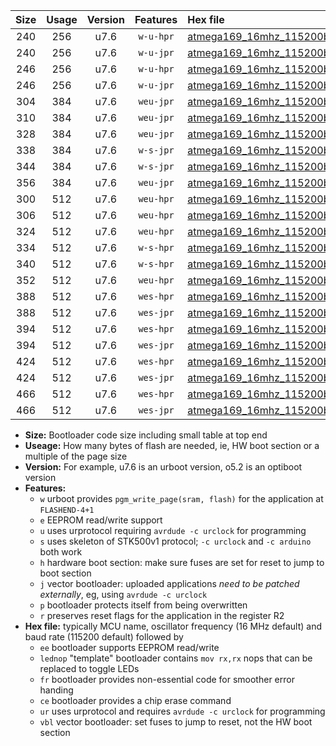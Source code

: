 |Size|Usage|Version|Features|Hex file|
|:-:|:-:|:-:|:-:|:--|
|240|256|u7.6|`w-u-hpr`|[atmega169_16mhz_115200bps_ur.hex](https://raw.githubusercontent.com/stefanrueger/urboot/main//atmega169_16mhz_115200bps_ur.hex)|
|240|256|u7.6|`w-u-jpr`|[atmega169_16mhz_115200bps_ur_vbl.hex](https://raw.githubusercontent.com/stefanrueger/urboot/main//atmega169_16mhz_115200bps_ur_vbl.hex)|
|246|256|u7.6|`w-u-hpr`|[atmega169_16mhz_115200bps_lednop_ur.hex](https://raw.githubusercontent.com/stefanrueger/urboot/main//atmega169_16mhz_115200bps_lednop_ur.hex)|
|246|256|u7.6|`w-u-jpr`|[atmega169_16mhz_115200bps_lednop_ur_vbl.hex](https://raw.githubusercontent.com/stefanrueger/urboot/main//atmega169_16mhz_115200bps_lednop_ur_vbl.hex)|
|304|384|u7.6|`weu-jpr`|[atmega169_16mhz_115200bps_ee_ur_vbl.hex](https://raw.githubusercontent.com/stefanrueger/urboot/main//atmega169_16mhz_115200bps_ee_ur_vbl.hex)|
|310|384|u7.6|`weu-jpr`|[atmega169_16mhz_115200bps_ee_lednop_ur_vbl.hex](https://raw.githubusercontent.com/stefanrueger/urboot/main//atmega169_16mhz_115200bps_ee_lednop_ur_vbl.hex)|
|328|384|u7.6|`weu-jpr`|[atmega169_16mhz_115200bps_ee_lednop_fr_ur_vbl.hex](https://raw.githubusercontent.com/stefanrueger/urboot/main//atmega169_16mhz_115200bps_ee_lednop_fr_ur_vbl.hex)|
|338|384|u7.6|`w-s-jpr`|[atmega169_16mhz_115200bps_vbl.hex](https://raw.githubusercontent.com/stefanrueger/urboot/main//atmega169_16mhz_115200bps_vbl.hex)|
|344|384|u7.6|`w-s-jpr`|[atmega169_16mhz_115200bps_lednop_vbl.hex](https://raw.githubusercontent.com/stefanrueger/urboot/main//atmega169_16mhz_115200bps_lednop_vbl.hex)|
|356|384|u7.6|`weu-jpr`|[atmega169_16mhz_115200bps_ee_lednop_fr_ce_ur_vbl.hex](https://raw.githubusercontent.com/stefanrueger/urboot/main//atmega169_16mhz_115200bps_ee_lednop_fr_ce_ur_vbl.hex)|
|300|512|u7.6|`weu-hpr`|[atmega169_16mhz_115200bps_ee_ur.hex](https://raw.githubusercontent.com/stefanrueger/urboot/main//atmega169_16mhz_115200bps_ee_ur.hex)|
|306|512|u7.6|`weu-hpr`|[atmega169_16mhz_115200bps_ee_lednop_ur.hex](https://raw.githubusercontent.com/stefanrueger/urboot/main//atmega169_16mhz_115200bps_ee_lednop_ur.hex)|
|324|512|u7.6|`weu-hpr`|[atmega169_16mhz_115200bps_ee_lednop_fr_ur.hex](https://raw.githubusercontent.com/stefanrueger/urboot/main//atmega169_16mhz_115200bps_ee_lednop_fr_ur.hex)|
|334|512|u7.6|`w-s-hpr`|[atmega169_16mhz_115200bps.hex](https://raw.githubusercontent.com/stefanrueger/urboot/main//atmega169_16mhz_115200bps.hex)|
|340|512|u7.6|`w-s-hpr`|[atmega169_16mhz_115200bps_lednop.hex](https://raw.githubusercontent.com/stefanrueger/urboot/main//atmega169_16mhz_115200bps_lednop.hex)|
|352|512|u7.6|`weu-hpr`|[atmega169_16mhz_115200bps_ee_lednop_fr_ce_ur.hex](https://raw.githubusercontent.com/stefanrueger/urboot/main//atmega169_16mhz_115200bps_ee_lednop_fr_ce_ur.hex)|
|388|512|u7.6|`wes-hpr`|[atmega169_16mhz_115200bps_ee.hex](https://raw.githubusercontent.com/stefanrueger/urboot/main//atmega169_16mhz_115200bps_ee.hex)|
|388|512|u7.6|`wes-jpr`|[atmega169_16mhz_115200bps_ee_vbl.hex](https://raw.githubusercontent.com/stefanrueger/urboot/main//atmega169_16mhz_115200bps_ee_vbl.hex)|
|394|512|u7.6|`wes-hpr`|[atmega169_16mhz_115200bps_ee_lednop.hex](https://raw.githubusercontent.com/stefanrueger/urboot/main//atmega169_16mhz_115200bps_ee_lednop.hex)|
|394|512|u7.6|`wes-jpr`|[atmega169_16mhz_115200bps_ee_lednop_vbl.hex](https://raw.githubusercontent.com/stefanrueger/urboot/main//atmega169_16mhz_115200bps_ee_lednop_vbl.hex)|
|424|512|u7.6|`wes-hpr`|[atmega169_16mhz_115200bps_ee_lednop_fr.hex](https://raw.githubusercontent.com/stefanrueger/urboot/main//atmega169_16mhz_115200bps_ee_lednop_fr.hex)|
|424|512|u7.6|`wes-jpr`|[atmega169_16mhz_115200bps_ee_lednop_fr_vbl.hex](https://raw.githubusercontent.com/stefanrueger/urboot/main//atmega169_16mhz_115200bps_ee_lednop_fr_vbl.hex)|
|466|512|u7.6|`wes-hpr`|[atmega169_16mhz_115200bps_ee_lednop_fr_ce.hex](https://raw.githubusercontent.com/stefanrueger/urboot/main//atmega169_16mhz_115200bps_ee_lednop_fr_ce.hex)|
|466|512|u7.6|`wes-jpr`|[atmega169_16mhz_115200bps_ee_lednop_fr_ce_vbl.hex](https://raw.githubusercontent.com/stefanrueger/urboot/main//atmega169_16mhz_115200bps_ee_lednop_fr_ce_vbl.hex)|

- **Size:** Bootloader code size including small table at top end
- **Useage:** How many bytes of flash are needed, ie, HW boot section or a multiple of the page size
- **Version:** For example, u7.6 is an urboot version, o5.2 is an optiboot version
- **Features:**
  + `w` urboot provides `pgm_write_page(sram, flash)` for the application at `FLASHEND-4+1`
  + `e` EEPROM read/write support
  + `u` uses urprotocol requiring `avrdude -c urclock` for programming
  + `s` uses skeleton of STK500v1 protocol; `-c urclock` and `-c arduino` both work
  + `h` hardware boot section: make sure fuses are set for reset to jump to boot section
  + `j` vector bootloader: uploaded applications *need to be patched externally*, eg, using `avrdude -c urclock`
  + `p` bootloader protects itself from being overwritten
  + `r` preserves reset flags for the application in the register R2
- **Hex file:** typically MCU name, oscillator frequency (16 MHz default) and baud rate (115200 default) followed by
  + `ee` bootloader supports EEPROM read/write
  + `lednop` "template" bootloader contains `mov rx,rx` nops that can be replaced to toggle LEDs
  + `fr` bootloader provides non-essential code for smoother error handing
  + `ce` bootloader provides a chip erase command
  + `ur` uses urprotocol and requires `avrdude -c urclock` for programming
  + `vbl` vector bootloader: set fuses to jump to reset, not the HW boot section
